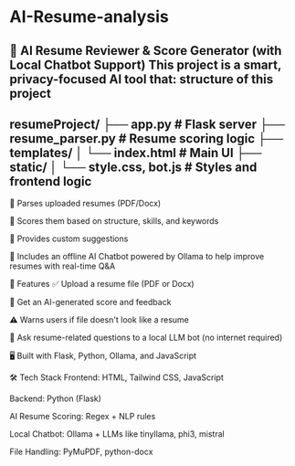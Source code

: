 # AI-Resume-analysis
🧠 AI Resume Reviewer &amp; Score Generator (with Local Chatbot Support)
This project is a smart, privacy-focused AI tool that:
structure of this project
------------------------------------------------------------------------
resumeProject/
├── app.py                 # Flask server
├── resume_parser.py       # Resume scoring logic
├── templates/
│   └── index.html         # Main UI
├── static/
│   └── style.css, bot.js  # Styles and frontend logic
---------------------------------------------------------------------------
📄 Parses uploaded resumes (PDF/Docx)

🧠 Scores them based on structure, skills, and keywords

💬 Provides custom suggestions

🤖 Includes an offline AI Chatbot powered by Ollama to help improve resumes with real-time Q&A

🎯 Features
✅ Upload a resume file (PDF or Docx)

🧠 Get an AI-generated score and feedback

⚠️ Warns users if file doesn't look like a resume

💬 Ask resume-related questions to a local LLM bot (no internet required)

🖥 Built with Flask, Python, Ollama, and JavaScript

🛠 Tech Stack
Frontend: HTML, Tailwind CSS, JavaScript

Backend: Python (Flask)

AI Resume Scoring: Regex + NLP rules

Local Chatbot: Ollama + LLMs like tinyllama, phi3, mistral

File Handling: PyMuPDF, python-docx
